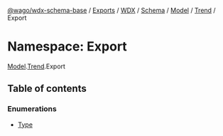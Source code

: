 [@wago/wdx-schema-base](../README.md) / [Exports](../modules.md) / [WDX](WDX.md) / [Schema](WDX.Schema.md) / [Model](WDX.Schema.Model.md) / [Trend](WDX.Schema.Model.Trend.md) / Export

# Namespace: Export

[Model](WDX.Schema.Model.md).[Trend](WDX.Schema.Model.Trend.md).Export

## Table of contents

### Enumerations

- [Type](../enums/WDX.Schema.Model.Trend.Export.Type.md)
